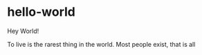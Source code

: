 # hello-world

Hey World!

To live is the rarest thing in the world. Most people exist, that is all
